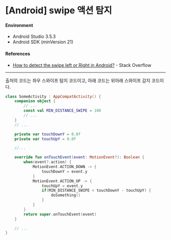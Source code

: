 # [Android] swipe 액션 탐지

#### Environment

- Android Studio 3.5.3
- Android SDK (minVersion 21)

#### References

- [How to detect the swipe left or Right in Android?](https://stackoverflow.com/questions/6645537/how-to-detect-the-swipe-left-or-right-in-android) - Stack Overflow

---

출처의 코드는 좌우 스와이프 탐지 코드이고, 아래 코드는 위아래 스와이프 감지 코드이다.

```kotlin
class SomeActivity : AppCompatActivity() {
    companion object {
        // ...
        const val MIN_DISTANCE_SWIPE = 100
        // ...
    }
    // ...

    private var touchDownY = 0.0f
    private var touchUpY = 0.0f

    //...

    override fun onTouchEvent(event: MotionEvent?): Boolean {
        when(event?.action) {
            MotionEvent.ACTION_DOWN -> {
                touchDownY = event.y
            }
            MotionEvent.ACTION_UP -> {
                touchUpY = event.y
                if(MIN_DISTANCE_SWIPE < touchDownY - touchUpY) {
                    doSomething()
                }
            }
        }
        return super.onTouchEvent(event)
    }

    // ...
}
```
